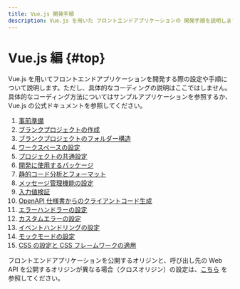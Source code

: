 ```yaml
---
title: Vue.js 開発手順
description: Vue.js を用いた フロントエンドアプリケーションの 開発手順を説明します。
---
```


# Vue.js 編 {#top}

Vue.js を用いてフロントエンドアプリケーションを開発する際の設定や手順について説明します。ただし、具体的なコーディングの説明はここではしません。
具体的なコーディング方法についてはサンプルアプリケーションを参照するか、 Vue.js の公式ドキュメントを参照してください。

1. [事前準備](preparation.md)
1. [ブランクプロジェクトの作成](create-vuejs-blank-project.md)
1. [ブランクプロジェクトのフォルダー構造](folder-structure-of-blank-project.md)
1. [ワークスペースの設定](setting-workspaces.md)
1. [プロジェクトの共通設定](project-settings.md)
1. [開発に使用するパッケージ](optional-packages.md)
1. [静的コード分析とフォーマット](static-verification-and-format.md)
1. [メッセージ管理機能の設定](message-management.md)
1. [入力値検証](input-validation.md)
1. [OpenAPI 仕様書からのクライアントコード生成](create-api-client-code.md)
1. [エラーハンドラーの設定](error-handler-settings.md)
1. [カスタムエラーの設定](custom-error-settings.md)
1. [イベントハンドリングの設定](event-handler-settings.md)
1. [モックモードの設定](mock-mode-settings.md)
1. [CSS の設定と CSS フレームワークの適用](css.md)

フロントエンドアプリケーションを公開するオリジンと、呼び出し先の Web API を公開するオリジンが異なる場合（クロスオリジン）の設定は、[こちら](../cors/index.md) を参照してください。
